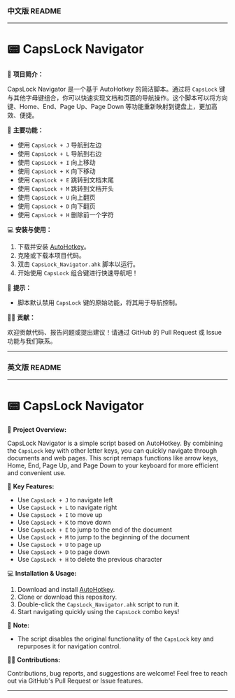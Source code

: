 ### 中文版 README

---

# 📟 CapsLock Navigator

🚀 **项目简介：**

CapsLock Navigator 是一个基于 AutoHotkey 的简洁脚本。通过将 `CapsLock` 键与其他字母键组合，你可以快速实现文档和页面的导航操作。这个脚本可以将方向键、Home、End、Page Up、Page Down 等功能重新映射到键盘上，更加高效、便捷。

🔧 **主要功能：**
- 使用 `CapsLock + J` 导航到左边
- 使用 `CapsLock + L` 导航到右边
- 使用 `CapsLock + I` 向上移动
- 使用 `CapsLock + K` 向下移动
- 使用 `CapsLock + E` 跳转到文档末尾
- 使用 `CapsLock + M` 跳转到文档开头
- 使用 `CapsLock + U` 向上翻页
- 使用 `CapsLock + D` 向下翻页
- 使用 `CapsLock + H` 删除前一个字符

💻 **安装与使用：**

1. 下载并安装 [AutoHotkey](https://www.autohotkey.com/)。
2. 克隆或下载本项目代码。
3. 双击 `CapsLock_Navigator.ahk` 脚本以运行。
4. 开始使用 `CapsLock` 组合键进行快速导航吧！

📢 **提示：**
- 脚本默认禁用 `CapsLock` 键的原始功能，将其用于导航控制。

👨‍💻 **贡献：**

欢迎贡献代码、报告问题或提出建议！请通过 GitHub 的 Pull Request 或 Issue 功能与我们联系。

---

### 英文版 README

---

# 📟 CapsLock Navigator

🚀 **Project Overview:**

CapsLock Navigator is a simple script based on AutoHotkey. By combining the `CapsLock` key with other letter keys, you can quickly navigate through documents and web pages. This script remaps functions like arrow keys, Home, End, Page Up, and Page Down to your keyboard for more efficient and convenient use.

🔧 **Key Features:**
- Use `CapsLock + J` to navigate left
- Use `CapsLock + L` to navigate right
- Use `CapsLock + I` to move up
- Use `CapsLock + K` to move down
- Use `CapsLock + E` to jump to the end of the document
- Use `CapsLock + M` to jump to the beginning of the document
- Use `CapsLock + U` to page up
- Use `CapsLock + D` to page down
- Use `CapsLock + H` to delete the previous character

💻 **Installation & Usage:**

1. Download and install [AutoHotkey](https://www.autohotkey.com/).
2. Clone or download this repository.
3. Double-click the `CapsLock_Navigator.ahk` script to run it.
4. Start navigating quickly using the `CapsLock` combo keys!

📢 **Note:**
- The script disables the original functionality of the `CapsLock` key and repurposes it for navigation control.

👨‍💻 **Contributions:**

Contributions, bug reports, and suggestions are welcome! Feel free to reach out via GitHub's Pull Request or Issue features.

---
